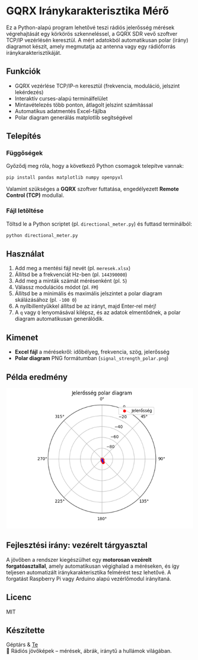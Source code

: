 # GQRX Iránykarakterisztika Mérő

Ez a Python-alapú program lehetővé teszi rádiós jelerősség mérések végrehajtását egy körkörös szkenneléssel, a GQRX SDR vevő szoftver TCP/IP vezérlésén keresztül. A mért adatokból automatikusan polar (irány) diagramot készít, amely megmutatja az antenna vagy egy rádióforrás iránykarakterisztikáját.

## Funkciók

- GQRX vezérlése TCP/IP-n keresztül (frekvencia, moduláció, jelszint lekérdezés)
- Interaktív curses-alapú terminálfelület
- Mintavételezés több ponton, átlagolt jelszint számítással
- Automatikus adatmentés Excel-fájlba
- Polar diagram generálás matplotlib segítségével

## Telepítés

### Függőségek

Győződj meg róla, hogy a következő Python csomagok telepítve vannak:

```bash
pip install pandas matplotlib numpy openpyxl
```

Valamint szükséges a **GQRX** szoftver futtatása, engedélyezett **Remote Control (TCP)** modullal.

### Fájl letöltése

Töltsd le a Python scriptet (pl. `directional_meter.py`) és futtasd terminálból:

```bash
python directional_meter.py
```

## Használat

1. Add meg a mentési fájl nevét (pl. `meresek.xlsx`)
2. Állítsd be a frekvenciát Hz-ben (pl. `144390000`)
3. Add meg a minták számát mérésenként (pl. `5`)
4. Válassz modulációs módot (pl. `FM`)
5. Állítsd be a minimális és maximális jelszintet a polar diagram skálázásához (pl. `-100 0`)
6. A nyílbillentyűkkel állítsd be az irányt, majd Enter-rel mérj!
7. A `q` vagy `Q` lenyomásával kilépsz, és az adatok elmentődnek, a polar diagram automatikusan generálódik.

## Kimenet

- **Excel fájl** a mérésekről: időbélyeg, frekvencia, szög, jelerősség
- **Polar diagram** PNG formátumban (`signal_strength_polar.png`)

## Példa eredmény

![Polar diagram példa](signal_strength_polar.png)

## Fejlesztési irány: vezérelt tárgyasztal

A jövőben a rendszer kiegészülhet egy **motorosan vezérelt forgatóasztallal**, amely automatikusan végighalad a méréseken, és így teljesen automatizált iránykarakterisztika felmérést tesz lehetővé. A forgatást Raspberry Pi vagy Arduino alapú vezérlőmodul irányítaná.

## Licenc

MIT

## Készítette

Géptárs & [Te](https://github.com/erixabo)  
📡 Rádiós jövőképek – mérések, ábrák, iránytű a hullámok világában.

